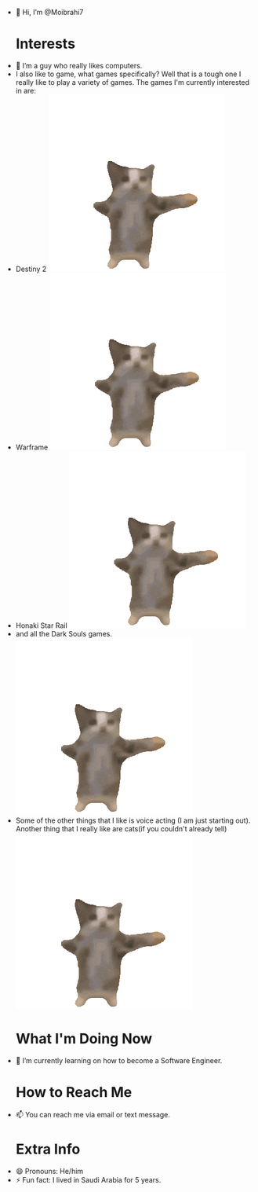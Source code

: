 - 👋 Hi, I’m @Moibrahi7
  # **Interests**
- 👀 I’m a guy who really likes computers.
- I also like to game, what games specifically? Well that is a tough one I really like to play a variety of games. The games I'm currently interested in are:
- Destiny 2
![happy Cat](Pictures/happy-cat-happy-happy-cat.gif)
- Warframe
![happy Cat](Pictures/happy-cat-happy-happy-cat.gif)
- Honaki Star Rail
![happy Cat](Pictures/happy-cat-happy-happy-cat.gif)
- and all the Dark Souls games.
![happy Cat](Pictures/happy-cat-happy-happy-cat.gif)
- Some of the other things that I like is voice acting (I am just starting out). Another thing that I really like are cats(if you couldn't already tell)
![happy Cat](Pictures/happy-cat-happy-happy-cat.gif)
  # **What I'm Doing Now**
- 🌱 I’m currently learning on how to become a Software Engineer.
  # **How to Reach Me**
- 📫 You can reach me via email or text message.
  # **Extra Info**
- 😄 Pronouns: He/him 
- ⚡ Fun fact: I lived in Saudi Arabia for 5 years.

<!---
Moibrahi7/Moibrahi7 is a ✨ special ✨ repository because its `README.md` (this file) appears on your GitHub profile.
You can click the Preview link to take a look at your changes.
--->
